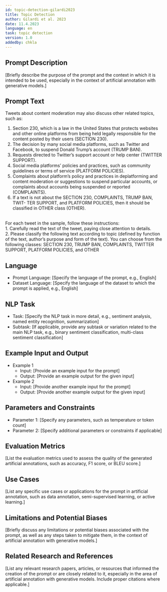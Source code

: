 ```yaml
---
id: topic-detection-gilardi2023
title: Topic Detection
author: Gilardi et al. 2023
date: 11.4.2023
language: en
task: topic detection
version: 1.0
addedby: chkla
---
```


## Prompt Description

[Briefly describe the purpose of the prompt and the context in which it is intended to be used, especially in the context of artificial annotation with generative models.]

## Prompt Text

Tweets about content moderation may also discuss other related topics, such as:<br>
1. Section 230, which is a law in the United States that protects websites and other online platforms from being held legally responsible for the content posted by their users (SECTION 230).<br>
2. The decision by many social media platforms, such as Twitter and Facebook, to suspend Donald Trump’s account (TRUMP BAN).
3. Requests directed to Twitter’s support account or help center (TWITTER SUPPORT).<br>
4. Social media platforms’ policies and practices, such as community guidelines or terms of service (PLATFORM POLICIES).
5. Complaints about platform’s policy and practices in deplatforming and content moderation or suggestions to suspend particular accounts, or complaints about accounts being suspended or reported (COMPLAINTS).<br>
6. If a text is not about the SECTION 230, COMPLAINTS, TRUMP BAN, TWIT- TER SUPPORT, and PLATFORM POLICIES, then it should be classified in OTHER class (OTHER).<br>
<br>
For each tweet in the sample, follow these instructions:<br>
1. Carefully read the text of the tweet, paying close attention to details.<br>
2. Please classify the following text according to topic (defined by function of the text, author’s purpose and form of the text). You can choose from the following classes: SECTION 230, TRUMP BAN, COMPLAINTS, TWITTER SUPPORT, PLATFORM POLICIES, and OTHER<br>

## Language

- Prompt Language: [Specify the language of the prompt, e.g., English]
- Dataset Language: [Specify the language of the dataset to which the prompt is applied, e.g., English]

## NLP Task

- Task: [Specify the NLP task in more detail, e.g., sentiment analysis, named entity recognition, summarization]
- Subtask: [If applicable, provide any subtask or variation related to the main NLP task, e.g., binary sentiment classification, multi-class sentiment classification]

## Example Input and Output

- Example 1
  - Input: [Provide an example input for the prompt]
  - Output: [Provide an example output for the given input]
- Example 2
  - Input: [Provide another example input for the prompt]
  - Output: [Provide another example output for the given input]

## Parameters and Constraints

- Parameter 1: [Specify any parameters, such as temperature or token count]
- Parameter 2: [Specify additional parameters or constraints if applicable]

## Evaluation Metrics

[List the evaluation metrics used to assess the quality of the generated artificial annotations, such as accuracy, F1 score, or BLEU score.]

## Use Cases

[List any specific use cases or applications for the prompt in artificial annotation, such as data annotation, semi-supervised learning, or active learning.]

## Limitations and Potential Biases

[Briefly discuss any limitations or potential biases associated with the prompt, as well as any steps taken to mitigate them, in the context of artificial annotation with generative models.]

## Related Research and References

[List any relevant research papers, articles, or resources that informed the creation of the prompt or are closely related to it, especially in the area of artificial annotation with generative models. Include proper citations where applicable.]

